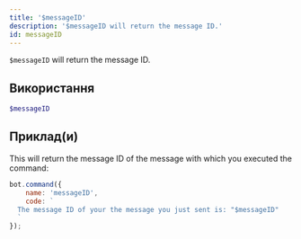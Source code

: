 ```yaml
---
title: '$messageID'
description: '$messageID will return the message ID.'
id: messageID
---
```


`$messageID` will return the message ID.

## Використання

```php
$messageID
```

## Приклад(и)

This will return the message ID of the message with which you executed the command:

```javascript
bot.command({
    name: 'messageID',
    code: `
  The message ID of your the message you just sent is: "$messageID"
  `
});
```
